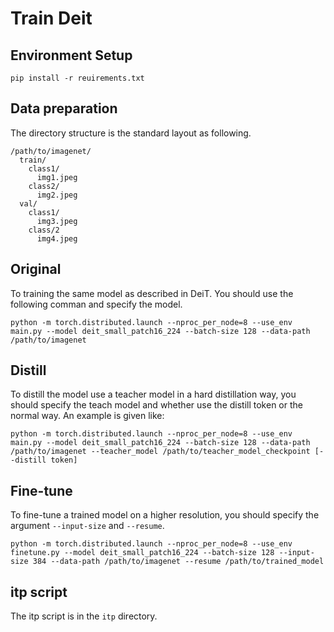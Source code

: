
# Train Deit

## Environment Setup
```buildoutcfg
pip install -r reuirements.txt
```

## Data preparation

The directory structure is the standard layout as following.

```
/path/to/imagenet/
  train/
    class1/
      img1.jpeg
    class2/
      img2.jpeg
  val/
    class1/
      img3.jpeg
    class/2
      img4.jpeg
```


## Original

To training the same model as described in DeiT. You should use the following comman and specify the model.  
```
python -m torch.distributed.launch --nproc_per_node=8 --use_env main.py --model deit_small_patch16_224 --batch-size 128 --data-path /path/to/imagenet
```

## Distill

To distill the model use a teacher model in a hard distillation way, you should specify the teach model and whether use the distill token or the normal way. An example is given like:
```
python -m torch.distributed.launch --nproc_per_node=8 --use_env main.py --model deit_small_patch16_224 --batch-size 128 --data-path /path/to/imagenet --teacher_model /path/to/teacher_model_checkpoint [--distill token]
```

## Fine-tune

To fine-tune a trained model on a higher resolution, you should specify the argument `--input-size` and `--resume`.
```
python -m torch.distributed.launch --nproc_per_node=8 --use_env finetune.py --model deit_small_patch16_224 --batch-size 128 --input-size 384 --data-path /path/to/imagenet --resume /path/to/trained_model
```

## itp script

The itp script is in the `itp` directory.
